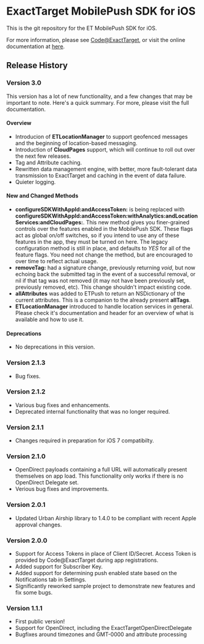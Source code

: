 # ExactTarget MobilePush SDK for iOS

This is the git repository for the ET MobilePush SDK for iOS. 

For more information, please see [Code@ExactTarget](http://code.exacttarget.com), or visit the online documentation at [here](http://exacttarget.github.io/MobilePushSDK-iOS).

## Release History

### Version 3.0

This version has a lot of new functionality, and a few changes that may be important to note. Here's a quick summary. For more, please visit the full documentation.

#### Overview

* Introducion of **ETLocationManager** to support geofenced messages and the beginning of location-based messaging. 
* Introduction of **CloudPages** support, which will continue to roll out over the next few releases. 
* Tag and Attribute caching. 
* Rewritten data management engine, with better, more fault-tolerant data transmission to ExactTarget and caching in the event of data failure. 
* Quieter logging.

#### New and Changed Methods
* **configureSDKWithAppId:andAccessToken:** is being replaced with **configureSDKWithAppId:andAccessToken:withAnalytics:andLocationServices:andCloudPages:**. This new method gives you finer-grained controls over the features enabled in the MobilePush SDK. These flags act as global on/off switches, so if you intend to use any of these features in the app, they must be turned on here. The legacy configuration method is still in place, and defaults to *YES* for all of the feature flags. You need not change the method, but are encouraged to over time to reflect actual usage. 
* **removeTag:** had a signature change, previously returning *void*, but now echoing back the submitted tag in the event of a successful removal, or nil if that tag was not removed (it may not have been previously set, previously removed, etc). This change shouldn't impact existing code. 
* **allAttributes** was added to ETPush to return an NSDictionary of the current attributes. This is a companion to the already present **allTags**. 
* **ETLocationManager** introduced to handle location services in general. Please check it's documentation and header for an overview of what is available and how to use it. 

#### Deprecations
* No deprecations in this version. 


### Version 2.1.3

* Bug fixes. 

### Version 2.1.2

* Various bug fixes and enhancements. 
* Deprecated internal functionality that was no longer required. 

### Version 2.1.1

* Changes required in preparation for iOS 7 compatibilty. 

### Version 2.1.0

* OpenDirect payloads containing a full URL will automatically present themselves on app load. This functionality only works if there is no OpenDirect Delegate set. 
* Verious bug fixes and improvements. 

### Version 2.0.1

* Updated Urban Airship library to 1.4.0 to be compliant with recent Apple approval changes. 

### Version 2.0.0

* Support for Access Tokens in place of Client ID/Secret. Access Token is provided by Code@ExactTarget during app registrations. 
* Added support for Subscriber Key. 
* Added support for determining push enabled state based on the Notifications tab in Settings.
* Significantly reworked sample project to demonstrate new features and fix some bugs. 


### Version 1.1.1

* First public version!
* Support for OpenDirect, including the ExactTargetOpenDirectDelegate
* Bugfixes around timezones and GMT-0000 and attribute processing